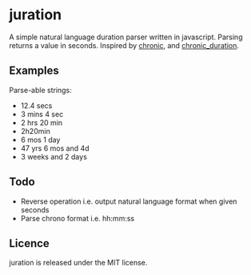 juration
========

A simple natural language duration parser written in javascript. Parsing returns a value in seconds.
Inspired by [chronic](https://github.com/mojombo/chronic/), and [chronic_duration](https://github.com/hpoydar/chronic_duration).

Examples
--------
Parse-able strings:

* 12.4 secs
* 3 mins 4 sec
* 2 hrs 20 min
* 2h20min
* 6 mos 1 day
* 47 yrs 6 mos and 4d
* 3 weeks and 2 days

Todo
----
* Reverse operation i.e. output natural language format when given seconds
* Parse chrono format i.e. hh:mm:ss

Licence
-------
juration is released under the MIT license.